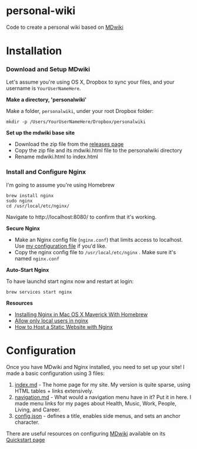 # personal-wiki

Code to create a personal wiki based on [MDwiki](http://mdwiki.info/)

# Installation

### Download and Setup MDwiki

Let's assume you're using OS X, Dropbox to sync your files, and your username is ```YourUserNameHere```.

**Make a directory, 'personalwiki'**

Make a folder, ```personalwiki```, under your root Dropbox folder:

```
mkdir -p /Users/YourUserNameHere/Dropbox/personalwiki
```


**Set up the mdwiki base site**

* Download the zip file from the [releases page](https://github.com/Dynalon/mdwiki/releases)
* Copy the zip file and its mdwiki.html file to the personalwiki directory
* Rename mdwiki.html to index.html


### Install and Configure Nginx

I'm going to assume you're using Homebrew

```
brew install nginx
sudo nginx
cd /usr/local/etc/nginx/
```

Navigate to http://localhost:8080/ to confirm that it's working. 


**Secure Nginx**

* Make an Nginx config file (```nginx.conf```) that limits access to localhost. Use [my configuration file](nginx-laptop.conf) if you'd like.
* Copy the nginx config file to ```/usr/local/etc/nginx``` . Make sure it's named ```nginx.conf```

**Auto-Start Nginx**

To have launchd start nginx now and restart at login:

```
brew services start nginx
```

**Resources**

* [Installing Nginx in Mac OS X Maverick With Homebrew](https://medium.com/@ThomasTan/installing-nginx-in-mac-os-x-maverick-with-homebrew-d8867b7e8a5a)
* [Allow only local users in nginx](https://serverfault.com/questions/667798/allow-only-local-users-in-nginx)
* [How to Host a Static Website with Nginx](https://medium.com/@jasonrigden/how-to-host-a-static-website-with-nginx-8b2dd0c5b301)


# Configuration

Once you have MDwiki and Nginx installed, you need to set up your site! I made a basic configuration using 3 files:

1. [index.md](index.md) - The home page for my site. My version is quite sparse, using HTML tables + links extensively.
2. [navigation.md](navigation.md) - What would a navigation menu have in it? Put it in here. I made menu links for my pages about Health, Music, Work, People, Living, and Career.
3. [config.json](config.json) - defines a title, enables side menus, and sets an anchor character.


There are useful resources on configuring [MDwiki](http://mdwiki.info/) available on its [Quickstart page](http://dynalon.github.io/mdwiki/#!quickstart.md)

